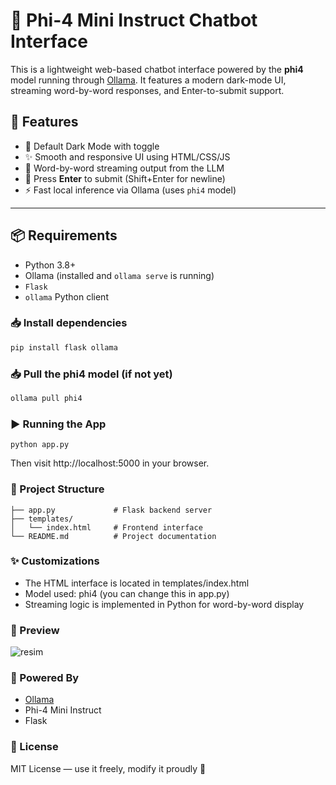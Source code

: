 # 🧠 Phi-4 Mini Instruct Chatbot Interface

This is a lightweight web-based chatbot interface powered by the **phi4** model running through [Ollama](https://ollama.com). It features a modern dark-mode UI, streaming word-by-word responses, and Enter-to-submit support.

## 🚀 Features

- 🌙 Default Dark Mode with toggle
- ✨ Smooth and responsive UI using HTML/CSS/JS
- 🧵 Word-by-word streaming output from the LLM
- 💬 Press **Enter** to submit (Shift+Enter for newline)
- ⚡ Fast local inference via Ollama (uses `phi4` model)

---

## 📦 Requirements

- Python 3.8+
- Ollama (installed and `ollama serve` is running)
- `Flask`
- `ollama` Python client

### 📥 Install dependencies

```bash
pip install flask ollama
```

### 📥 Pull the phi4 model (if not yet)

```bash
ollama pull phi4
```

### ▶️ Running the App

```
python app.py
```
Then visit http://localhost:5000 in your browser.

### 📁 Project Structure

```
├── app.py             # Flask backend server
├── templates/
│   └── index.html     # Frontend interface
└── README.md          # Project documentation
```

### ✨ Customizations

- The HTML interface is located in templates/index.html
- Model used: phi4 (you can change this in app.py)
- Streaming logic is implemented in Python for word-by-word display

### 📸 Preview

![resim](https://github.com/user-attachments/assets/326bb5d2-313b-4506-a97e-792bfc4544fd)


### 🧠 Powered By

- [Ollama](https://ollama.com/)
- Phi-4 Mini Instruct
- Flask

### 📄 License

MIT License — use it freely, modify it proudly 🙌
